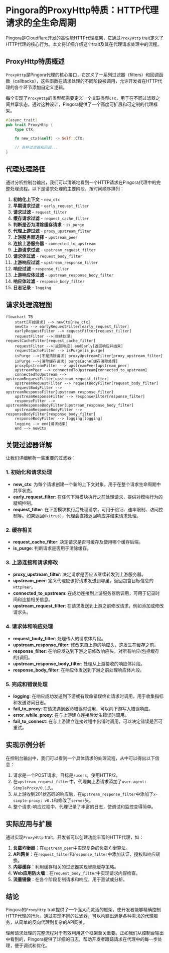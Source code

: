 # Pingora的ProxyHttp特质：HTTP代理请求的全生命周期

Pingora是Cloudflare开发的高性能HTTP代理框架，它通过`ProxyHttp` trait定义了HTTP代理的核心行为。本文将详细介绍这个trait及其在代理请求处理中的流程。

## ProxyHttp特质概述

`ProxyHttp`是Pingora代理的核心接口，它定义了一系列过滤器（filters）和回调函数（callbacks），这些函数在请求处理的不同阶段被调用，允许开发者在HTTP代理的各个环节添加自定义逻辑。

每个实现了`ProxyHttp`的类型都需要定义一个关联类型`CTX`，用于在不同过滤器之间共享状态。通过这种设计，Pingora提供了一个高度可扩展和可定制的代理框架。

```rust
#[async_trait]
pub trait ProxyHttp {
    type CTX;

    fn new_ctx(&self) -> Self::CTX;

    // 各种过滤器和回调...
}
```

## 代理处理路径

通过分析控制台输出，我们可以清晰地看到一个HTTP请求在Pingora代理中的完整处理流程。以下是请求处理的主要阶段，按时间顺序排列：

1. **初始化上下文** - `new_ctx`
2. **早期请求过滤** - `early_request_filter`
3. **请求过滤** - `request_filter`
4. **缓存请求过滤** - `request_cache_filter`
5. **判断是否为清除缓存请求** - `is_purge`
6. **代理上游过滤** - `proxy_upstream_filter`
7. **上游服务器选择** - `upstream_peer`
8. **连接上游服务器** - `connected_to_upstream`
9. **上游请求过滤** - `upstream_request_filter`
10. **请求体过滤** - `request_body_filter`
11. **上游响应过滤** - `upstream_response_filter`
12. **响应过滤** - `response_filter`
13. **上游响应体过滤** - `upstream_response_body_filter`
14. **响应体过滤** - `response_body_filter`
15. **日志记录** - `logging`

## 请求处理流程图

```mermaid
flowchart TB
    start[开始请求] --> newCtx[new_ctx]
    newCtx --> earlyRequestFilter[early_request_filter]
    earlyRequestFilter --> requestFilter[request_filter]
    requestFilter -->|继续处理| requestCacheFilter[request_cache_filter]
    requestFilter -->|返回响应| endEarly[返回响应并结束]
    requestCacheFilter --> isPurge[is_purge]
    isPurge -->|不是清除请求| proxyUpstreamFilter[proxy_upstream_filter]
    isPurge -->|清除缓存请求| purgeCache[缓存清除处理]
    proxyUpstreamFilter --> upstreamPeer[upstream_peer]
    upstreamPeer --> connectedToUpstream[connected_to_upstream]
    connectedToUpstream --> upstreamRequestFilter[upstream_request_filter]
    upstreamRequestFilter --> requestBodyFilter[request_body_filter]
    requestBodyFilter --> upstreamResponseFilter[upstream_response_filter]
    upstreamResponseFilter --> responseFilter[response_filter]
    responseFilter --> upstreamResponseBodyFilter[upstream_response_body_filter]
    upstreamResponseBodyFilter --> responseBodyFilter[response_body_filter]
    responseBodyFilter --> logging[logging]
    logging --> end[请求结束]
    end --> newCtx
```

## 关键过滤器详解

让我们详细解析一些重要的过滤器：

### 1. 初始化和请求处理

- **new_ctx**: 为每个请求创建一个新的上下文对象，用于在整个请求生命周期中共享状态。
- **early_request_filter**: 在任何下游模块执行之前处理请求，提供对模块行为的精细控制。
- **request_filter**: 在下游模块执行后处理请求，可用于验证、速率限制、访问控制等。如果返回`Ok(true)`，代理会直接返回响应并结束请求处理。

### 2. 缓存相关

- **request_cache_filter**: 决定请求是否可缓存及使用哪个缓存后端。
- **is_purge**: 判断请求是否用于清除缓存。

### 3. 上游连接和请求修改

- **proxy_upstream_filter**: 决定请求是否应该继续转发到上游服务器。
- **upstream_peer**: 定义代理应该将请求发送到哪里，返回包含目标信息的`HttpPeer`。
- **connected_to_upstream**: 在成功连接到上游服务器后调用，可用于记录时间和连接相关信息。
- **upstream_request_filter**: 在请求发送到上游之前修改请求，例如添加或修改请求头。

### 4. 请求体和响应处理

- **request_body_filter**: 处理传入的请求体片段。
- **upstream_response_filter**: 修改来自上游的响应头，这发生在缓存之前。
- **response_filter**: 在响应发送到下游之前修改响应头，对所有响应(包括缓存的)调用。
- **upstream_response_body_filter**: 处理从上游接收的响应体片段。
- **response_body_filter**: 在响应体发送到下游之前处理响应体片段。

### 5. 完成和错误处理

- **logging**: 在响应成功发送到下游或有致命错误终止请求时调用，用于收集指标和发送访问日志。
- **fail_to_proxy**: 在请求遇到致命错误时调用，可以向下游写入错误响应。
- **error_while_proxy**: 在与上游建立连接后发生错误时调用。
- **fail_to_connect**: 在与上游建立连接过程中出错时调用，可以决定错误是否可重试。

## 实现示例分析

在控制台输出中，我们可以看到一个具体请求的处理流程，从中可以得出以下信息：

1. 请求是一个POST请求，目标是`/users`，使用HTTP/2。
2. 在`upstream_request_filter`中，代理向上游请求添加了`user-agent: SimpleProxy/0.1`头。
3. 从上游收到201状态码的响应后，在`upstream_response_filter`中添加了`x-simple-proxy: v0.1`和修改了`server`头。
4. 整个请求-响应过程中，代理记录了丰富的日志，使调试和监控变得简单。

## 实际应用与扩展

通过实现`ProxyHttp` trait，开发者可以创建功能丰富的HTTP代理，如：

1. **负载均衡器**：在`upstream_peer`中实现复杂的负载均衡算法。
2. **API网关**：在`request_filter`和`response_filter`中添加认证、授权和响应转换。
3. **内容缓存**：利用缓存相关的过滤器实现智能缓存策略。
4. **Web应用防火墙**：在`request_body_filter`中实现请求内容检查。
5. **流量镜像**：在各个阶段复制请求和响应，用于测试或分析。

## 结论

Pingora的`ProxyHttp` trait提供了一个强大而灵活的框架，使开发者能够精确控制HTTP代理的行为。通过实现不同的过滤器，可以构建出满足各种需求的代理服务，从简单的反向代理到复杂的API网关。

理解请求处理的完整流程对于有效利用这个框架至关重要。正如我们从控制台输出中看到的，Pingora提供了详细的日志，帮助开发者跟踪请求在代理中的每一步处理，便于调试和优化。
